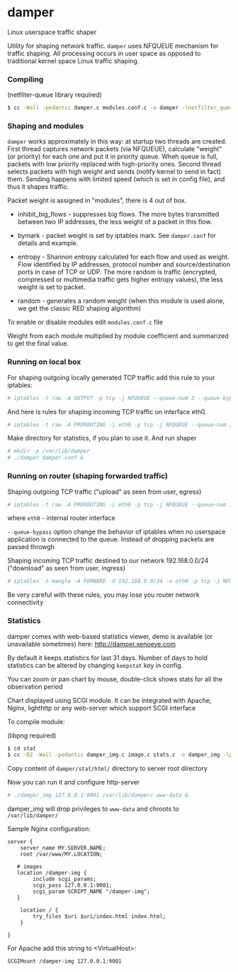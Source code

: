 # damper
Linux userspace traffic shaper

Utility for shaping network traffic. `damper` uses NFQUEUE mechanism for traffic shaping. All processing occurs in user space as opposed to traditional kernel space Linux traffic shaping.

### Compiling

(netfilter-queue library required)

```sh
$ cc -Wall -pedantic damper.c modules.conf.c -o damper -lnetfilter_queue -pthread -lrt -lm
```

### Shaping and modules

`damper` works approximately in this way: at startup two threads are created. First thread captures network packets (via NFQUEUE), calculate "weight" (or priority) for each one and put it in priority queue. Wheh queue is full, packets with low priority replaced with high-priority ones. Second thread selects packets with high weight and sends (notify kernel to send in fact) them. Sending happens with limited speed (which is set in config file), and thus it shapes traffic.

Packet weight is assigned in "modules", there is 4 out of box.

- inhibit_big_flows - suppresses big flows. The more bytes transmitted between two IP addresses, the less weight of a packet in this flow.

- bymark - packet weight is set by iptables mark. See `damper.conf` for details and example.

- entropy - Shannon entropy calculated for each flow and used as weight. Flow identified by IP addresses, protocol number and source/destination ports in case of TCP or UDP. The more random is traffic (encrypted, compressed or multimedia traffic gets higher entropy values), the less weight is set to packet.

- random - generates a random weight (when this module is used alone, we get the classic RED shaping algorithm)

To enable or disable modules edit `modules.conf.c` file

Weight from each module multiplied by module coefficient and summarized to get the final value.

### Running on local box

For shaping outgoing locally generated TCP traffic add this rule to your iptables:

```sh
# iptables -t raw -A OUTPUT -p tcp -j NFQUEUE --queue-num 3 --queue-bypass
```

And here is rules for shaping incoming TCP traffic on interface eth0.

```sh
# iptables -t raw -A PREROUTING -i eth0 -p tcp -j NFQUEUE --queue-num 3 --queue-bypass
```

Make directory for statistics, if you plan to use it. And run shaper

```sh
# mkdir -p /var/lib/damper
# ./damper damper.conf &
```

### Running on router (shaping forwarded traffic)

Shaping outgoing TCP traffic ("upload" as seen from user, egress)

```sh
# iptables -t raw -A PREROUTING -i eth0 -p tcp -j NFQUEUE --queue-num 3 --queue-bypass
```
where `eth0` - internal router interface

`--queue-bypass` option change the behavior of iptables when no userspace application is connected to the queue. Instead of dropping packets are passed throwgh

Shaping incoming TCP traffic destined to our network 192.168.0.0/24 ("download" as seen from user, ingress)

```sh
# iptables -t mangle -A FORWARD -d 192.168.0.0/24 -o eth0 -p tcp -j NFQUEUE --queue-num 3 --queue-bypass
```

Be very careful with these rules, you may lose you router network connectivity

### Statistics

damper comes with web-based statistics viewer, demo is available (or unavailable sometimes) here: http://damper.xenoeye.com

By default it keeps statistics for last 31 days. Number of days to hold statistics can be altered by changing `keepstat` key in config.

You can zoom or pan chart by mouse, double-click shows stats for all the observation period

Chart displayed using SCGI module. It can be integrated with Apache, Nginx, lighthttp or any web-server which support SCGI interface

To compile module:

(libpng required)

```sh
$ cd stat
$ cc -O2 -Wall -pedantic damper_img.c image.c stats.c -o damper_img -lpng -pthread
```

Copy content of `damper/stat/html/` directory to server root directory

Now you can run it and configure http-server

```sh
# ./damper_img 127.0.0.1:9001 /var/lib/damper/ www-data &
```

damper_img will drop privileges to `www-data` and chroots to `/var/lib/damper/`

Sample Nginx configuration:

```
server {
    server_name MY.SERVER.NAME;
    root /var/www/MY.LOCATION; 

   # images
   location /damper-img {
        include scgi_params;
        scgi_pass 127.0.0.1:9001;
        scgi_param SCRIPT_NAME "/damper-img";
   }

    location / {
        try_files $uri $uri/index.html index.html;
    }

}
```

For Apache add this string to &lt;VirtualHost&gt;:

```
SCGIMount /damper-img 127.0.0.1:9001
```
